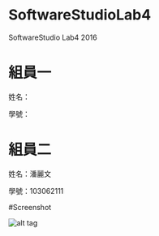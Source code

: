 # SoftwareStudioLab4
SoftwareStudio Lab4 2016

# 組員一

姓名：

學號：

# 組員二

姓名：潘麗文

學號：103062111

#Screenshot

![alt tag](/csc.png)
